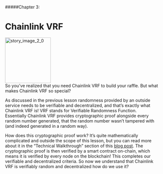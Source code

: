 #####Chapter 3:

# Chainlink VRF

<ContentWrapp>
  <div class="imgContainer">
    <img alt="story_image_2_0" src="/images/chapter/man.svg" width="150px" height="150px">
  </div>

  <div class="itemsContainer">
    <div class="item-text">
     So you’ve realized that you need Chainlink VRF to build your raffle. But what makes Chainlink VRF so special?
    </div>
  </div>
</ContentWrapp>

As discussed in the previous lesson randomness provided by an outside service needs to be verifiable and decentralized, and that’s exactly what Chainlink VRF is! VRF stands for Verifiable Randomness Function. Essentially Chainlink VRF provides cryptographic proof alongside every random number generated, that the random number wasn’t tampered with (and indeed generated in a random way).

How does this cryptographic proof work? It’s quite mathematically complicated and outside the scope of this lesson, but you can read more about it in the “Technical Walkthrough” section of this [blog post](https://blog.chain.link/chainlink-vrf-on-chain-verifiable-randomness/). The cryptographic proof is then verified by a smart contract on-chain, which means it is verified by every node on the blockchain! This completes our verifiable and decentralized criteria. So now we understand that Chainlink VRF is verifiably random and decentralized how do we use it?
